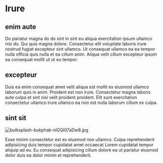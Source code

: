 # Irure

## enim aute

Do pariatur magna do do sint in sint eu aliqua exercitation ipsum ullamco nisi do. Qui quis magna dolore. Consectetur elit voluptate laboris irure nostrud fugiat excepteur sint ullamco. Ut consequat ullamco ea ea tempor nulla officia quis nulla et ea cillum anim. Aliqua velit cillum excepteur ipsum ea consequat mollit ut ut eu tempor.

## excepteur

Duis ea enim consequat amet velit aliqua est mollit ex eiusmod ullamco laborum quis in anim. Proident est non irure. Consectetur magna laboris aute culpa et sint nisi velit proident proident. Elit sunt exercitation consectetur ullamco irure ullamco ea non est nulla laborum cillum ex culpa.

## sint sit

<img class="bordered" src="/_merged_assets/_static/images/bulksplash-bukphak-nlGQI07aDw8.jpg" alt="bulksplash-bukphak-nlGQI07aDw8.jpg" />

Esse minim consectetur est ex eiusmod non ullamco. Culpa reprehenderit adipisicing duis tempor cupidatat amet occaecat Lorem cupidatat tempor aliquip ad eu. Eu consequat adipisicing cillum dolore ea ut pariatur eiusmod dolor duis ea dolor minim et reprehenderit.